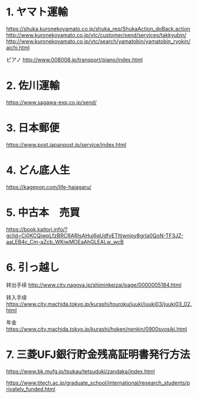 # 1. ヤマト運輸
https://shuka.kuronekoyamato.co.jp/shuka_req/ShukaAction_doBack.action
http://www.kuronekoyamato.co.jp/ytc/customer/send/services/takkyubin/
http://www.kuronekoyamato.co.jp/ytc/search/yamatobin/yamatobin_ryokin/aichi.html

ピアノ
http://www.008008.jp/transport/piano/index.html

# 2. 佐川運輸
https://www.sagawa-exp.co.jp/send/

# 3. 日本郵便
https://www.post.japanpost.jp/service/index.html

# 4. どん底人生
https://kagepon.com/life-haiagaru/

# 5. 中古本　売買
https://book.kaitori.info/?gclid=Cj0KCQjwpLfzBRCRARIsAHuj6qUdfyETltjwnjoy8grIa0QoN-TF3JZ-aaLEB4c_Cm-aZcb_WKiwMOEaAhGLEALw_wcB

# 6. 引っ越し
转出手续
http://www.city.nagoya.jp/shiminkeizai/page/0000005184.html

转入手续
https://www.city.machida.tokyo.jp/kurashi/touroku/juuki/juuki03/juuki03_02.html

年金
https://www.city.machida.tokyo.jp/kurashi/hoken/nenkin/0900syosiki.html

# 7. 三菱UFJ銀行貯金残高証明書発行方法
https://www.bk.mufg.jp/tsukau/tetsuduki/zandaka/index.html


https://www.titech.ac.jp/graduate_school/international/research_students/privately_funded.html
